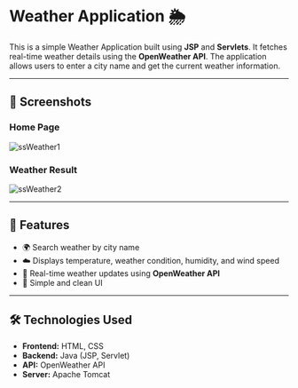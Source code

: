 
# Weather Application 🌦️

This is a simple Weather Application built using **JSP** and **Servlets**. It fetches real-time weather details using the **OpenWeather API**. The application allows users to enter a city name and get the current weather information.

---

## 📸 Screenshots

### Home Page
![ssWeather1](https://github.com/user-attachments/assets/d0c1b42e-e239-40d4-9f1c-24df59b55cfd)



### Weather Result
![ssWeather2](https://github.com/user-attachments/assets/e8c2dc4a-5caa-44ad-8880-8f99c51d2fc9)


---

## 🚀 Features

- 🌍 Search weather by city name
- ☁️ Displays temperature, weather condition, humidity, and wind speed
- 🔄 Real-time weather updates using **OpenWeather API**
- 🎨 Simple and clean UI

---

## 🛠️ Technologies Used

- **Frontend:** HTML, CSS
- **Backend:** Java (JSP, Servlet)
- **API:** OpenWeather API
- **Server:** Apache Tomcat


